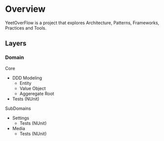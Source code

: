 ﻿# Overview

YeetOverFlow is a project that explores Architecture, Patterns, Frameworks, Practices and Tools.

## Layers

### Domain

Core
- DDD Modeling
  - Entity
  - Value Object
  - Aggeregate Root
- Tests (NUnit)

SubDomains
- Settings
  - Tests (NUnit)
- Media
  - Tests (NUnit)